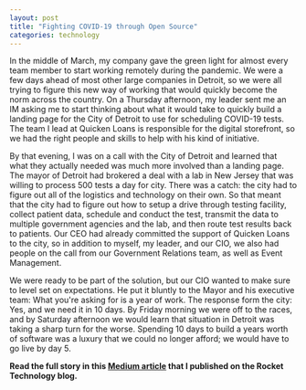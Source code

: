 ```yaml
---
layout: post
title: "Fighting COVID-19 through Open Source"
categories: technology
---
```


In the middle of March, my company gave the green light for almost every team member to start working remotely during the pandemic.  We were a few days ahead of most other large companies in Detroit, so we were all trying to figure this new way of working that would quickly become the norm across the country.  On a Thursday afternoon, my leader sent me an IM asking me to start thinking about what it would take to quickly build a landing page for the City of Detroit to use for scheduling COVID-19 tests.  The team I lead at Quicken Loans is responsible for the digital storefront, so we had the right people and skills to help with his kind of initiative.  

By that evening, I was on a call with the City of Detroit and learned that what they actually needed was much more involved than a landing page.  The mayor of Detroit had brokered a deal with a lab in New Jersey that was willing to process 500 tests a day for city.  There was a catch:  the city had to figure out all of the logistics and technology on their own.  So that meant that the city had to figure out how to setup a drive through testing facility, collect patient data, schedule and conduct the test, transmit the data to multiple government agencies and the lab, and then route test results back to patients.  Our CEO had already committed the support of Quicken Loans to the city, so in addition to myself, my leader, and our CIO, we also had people on the call from our Government Relations team, as well as Event Management.  

We were ready to be part of the solution, but our CIO wanted to make sure to level set on expectations.  He put it bluntly to the Mayor and his executive team:  What you're asking for is a year of work.  The response form the city:  Yes, and we need it in 10 days.  By Friday morning we were off to the races, and by Saturday afternoon we would learn that situation in Detroit was taking a sharp turn for the worse.  Spending 10 days to build a years worth of software was a luxury that we could no longer afford; we would have to go live by day 5.  

**Read the full story in this [Medium article](https://medium.com/rocket-mortgage-technology-blog/announcing-mass-testing-platform-an-open-source-covid-19-drive-through-testing-platform-and-593d49a318) that I published on the Rocket Technology blog.**
